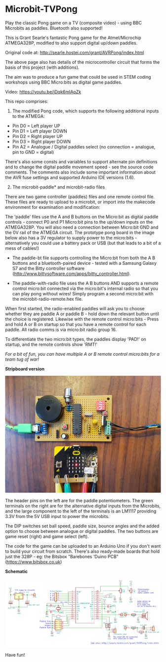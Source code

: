 # Microbit-TVPong

Play the classic Pong game on a TV (composite video) - using BBC Microbits as paddles. Bluetooth also supported!

This is Grant Searle's fantastic Pong game for the Atmel/Microchip ATMEGA328P, modified to also support digital up/down paddles.

Original code at: http://searle.hostei.com/grant/AVRPong/index.html

The above page also has details of the microcontroller circuit that forms the basis of this project (with additions).

The aim was to produce a fun game that could be used in STEM coding workshops using BBC Micro:bits as digital game paddles.

Video: https://youtu.be/jDqk6mIApZk

This repo comprises:

1) The modified Pong code, which supports the following additional inputs to the ATMEGA:

* Pin D0 = Left player UP
* Pin D1 = Left player DOWN
* Pin D2 = Right player UP
* Pin D3 = Right player DOWN
* Pin A2 = Analogue / Digital paddles select (no connection = analogue, pin to GND = digital)

There's also some consts and variables to support alternate pin definitions and to change the digital paddle movement speed -
see the source code comments. The comments also include some important information about the AVR fuse settings and supported
Arduino IDE versions (1.6).

2) The microbit-paddle* and microbit-radio files

There are two game controller (paddles) files and one remote control file. These files are ready to upload to a microbit, or import into the makecode environment for examination and modification:

The 'paddle' files use the A and B buttons on the Micro:bit as digital paddle controls - connect P0 and P1 Micro:bit pins
to the up/down inputs on the ATMEGA328P. You will also need a connection between Micro:bit GND and the 0V rail of the ATMEGA circuit. The prototype pong board in the image below also has a 3V regulator to supply power to the micro:bits - alternatively you could use a battery pack or USB (but that leads to a bit of a mess of cables!)

* The paddle-bt file supports controlling the Micro:bit from both the A B buttons and a bluetooth-paired device - tested with a Samsung Galaxy S7 and the Bitty controller software (http://www.bittysoftware.com/apps/bitty_controller.html).

* The paddle-with-radio file uses the A B buttons AND supports a remote control micro:bit connected via the micro:bit's internal radio so that you can play pong without wires! Simply program a second micro:bit with the microbit-radio-remote.hex file.

When first started, the radio-enabled paddles will ask you to choose whether they are paddle A or paddle B - hold down the relevant button until the choice is registered. Likewise with the remote control micro:bits - Press and hold A or B on startup so that you have a remote control for each paddle. All radio comms is via micro:bit radio group 16.

To differentiate the two micro:bit types, the paddles display 'PAD!' on startup, and the remote controls show 'RMT!'

*For a bit of fun, you can have multiple A or B remote control micro:bits for a team tug of war!*

**Stripboard version**

![Image](bitpong.jpg)

The header pins on the left are for the paddle potentiometers. The green terminals on the right are for the alternative digital inputs from the Microbits, and the large component to the left of the terminals is an LM1117 providing 3.3V from the 5V USB input to power the microbits.

The DIP switches set ball speed, paddle size, bounce angles and the added option to choose between analogue or digital paddles. The two buttons are game reset (right) and game select (left).

The code for the game can be uploaded to an Arduino Uno if you don't want to build your circuit from scratch. There's also ready-made boards that hold just the 328P - eg: the Bitsbox "Barebones 'Duino PCB" (https://www.bitsbox.co.uk) 

**Schematic**

![Image](microbit-pong-schematic.png)

Have fun!
